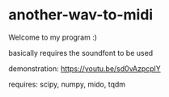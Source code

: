 # another-wav-to-midi

Welcome to my program :)

basically requires the soundfont to be used
 
demonstration: https://youtu.be/sd0vAzpcplY
 
requires: scipy, numpy, mido, tqdm
